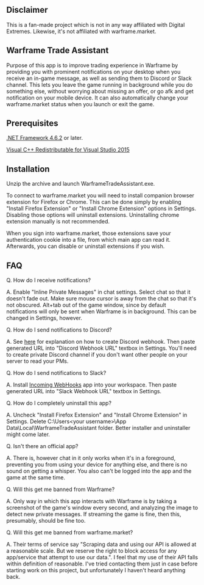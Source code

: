 ## Disclaimer ##
This is a fan-made project which is not in any way affiliated with Digital Extremes. Likewise, it's not affiliated with warframe.market.

## Warframe Trade Assistant ##
Purpose of this app is to improve trading experience in Warframe by providing you with prominent notifications on your desktop when you receive an in-game message, as well as sending them to Discord or Slack channel. This lets you leave the game running in background while you do something else, without worrying about missing an offer, or go afk and get notification on your mobile device. It can also automatically change your warframe.market status when you launch or exit the game.

## Prerequisites ##
[.NET Framework 4.6.2](https://www.microsoft.com/en-us/download/details.aspx?id=53344) or later.

[Visual C++ Redistributable for Visual Studio 2015](https://www.microsoft.com/en-us/download/details.aspx?id=48145)

## Installation ##
Unzip the archive and launch WarframeTradeAssistant.exe. 

To connect to warframe.market you will need to install companion browser extension for Firefox or Chrome. This can be done simply by enabling "Install Firefox Extension" or "Install Chrome Extension" options in Settings. Disabling those options will uninstall extensions. Uninstalling chrome extension manually is not recommended.

When you sign into warframe.market, those extensions save your authentication cookie into a file, from which main app can read it. Afterwards, you can disable or uninstall extensions if you wish.

## FAQ ##
Q. How do I receive notifications?

A. Enable "Inline Private Messages" in chat settings. Select chat so that it doesn't fade out. Make sure mouse cursor is away from the chat so that it's not obscured. Alt+tab out of the game window, since by default notifications will only be sent when Warframe is in background. This can be changed in Settings, however.

Q. How do I send notifications to Discord?

A. See [here](https://support.discordapp.com/hc/en-us/articles/228383668-Intro-to-Webhooks) for explanation on how to create Discord webhook. Then paste generated URL into "Discord Webhook URL" textbox in Settings. You'll need to create private Discord channel if you don't want other people on your server to read your PMs.

Q. How do I send notifications to Slack?

A. Install [Incoming WebHooks](https://slack.com/apps/A0F7XDUAZ-incoming-webhooks) app into your workspace. Then paste generated URL into "Slack Webhook URL" textbox in Settings. 

Q. How do I completely uninstall this app?

A. Uncheck "Install Firefox Extension" and "Install Chrome Extension" in Settings. Delete C:\Users\<your username>\App Data\Local\WarframeTradeAssistant folder. Better installer and uninstaller might come later.

Q. Isn't there an official app?

A. There is, however chat in it only works when it's in a foreground, preventing you from using your device for anything else, and there is no sound on getting a whisper. You also can't be logged into the app and the game at the same time.

Q. Will this get me banned from Warframe?

A. Only way in which this app interacts with Warframe is by taking a screenshot of the game's window every second, and analyzing the image to detect new private messages. If streaming the game is fine, then this, presumably, should be fine too.

Q. Will this get me banned from warframe.market?

A. Their terms of service say "Scraping data and using our API is allowed at a reasonable scale. But we reserve the right to block access for any app/service that attempt to use our data.". I feel that my use of their API falls within definition of reasonable. I've tried contacting them just in case before starting work on this project, but unfortunately I haven't heard anything back.